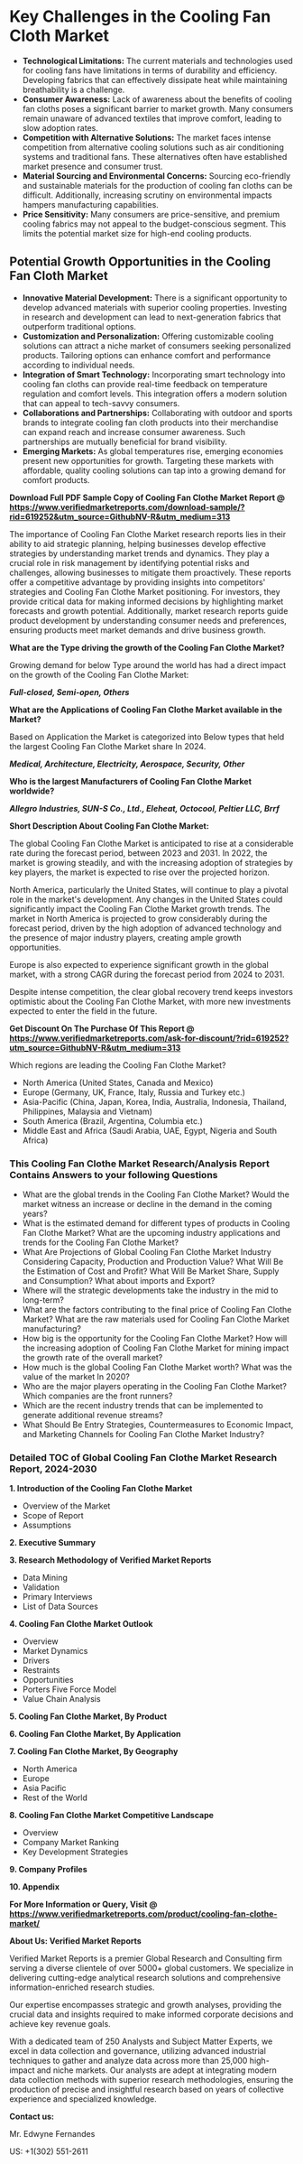 <p class="">    <h1>Key Challenges in the Cooling Fan Cloth Market</h1>    <ul>        <li>            <strong>Technological Limitations:</strong>             The current materials and technologies used for cooling fans have limitations in terms of durability and efficiency. Developing fabrics that can effectively dissipate heat while maintaining breathability is a challenge.        </li>        <li>            <strong>Consumer Awareness:</strong>             Lack of awareness about the benefits of cooling fan cloths poses a significant barrier to market growth. Many consumers remain unaware of advanced textiles that improve comfort, leading to slow adoption rates.        </li>        <li>            <strong>Competition with Alternative Solutions:</strong>             The market faces intense competition from alternative cooling solutions such as air conditioning systems and traditional fans. These alternatives often have established market presence and consumer trust.        </li>        <li>            <strong>Material Sourcing and Environmental Concerns:</strong>             Sourcing eco-friendly and sustainable materials for the production of cooling fan cloths can be difficult. Additionally, increasing scrutiny on environmental impacts hampers manufacturing capabilities.        </li>        <li>            <strong>Price Sensitivity:</strong>             Many consumers are price-sensitive, and premium cooling fabrics may not appeal to the budget-conscious segment. This limits the potential market size for high-end cooling products.        </li>    </ul>    <h2>Potential Growth Opportunities in the Cooling Fan Cloth Market</h1>    <ul>        <li>            <strong>Innovative Material Development:</strong>             There is a significant opportunity to develop advanced materials with superior cooling properties. Investing in research and development can lead to next-generation fabrics that outperform traditional options.        </li>        <li>            <strong>Customization and Personalization:</strong>             Offering customizable cooling solutions can attract a niche market of consumers seeking personalized products. Tailoring options can enhance comfort and performance according to individual needs.        </li>        <li>            <strong>Integration of Smart Technology:</strong>             Incorporating smart technology into cooling fan cloths can provide real-time feedback on temperature regulation and comfort levels. This integration offers a modern solution that can appeal to tech-savvy consumers.        </li>        <li>            <strong>Collaborations and Partnerships:</strong>             Collaborating with outdoor and sports brands to integrate cooling fan cloth products into their merchandise can expand reach and increase consumer awareness. Such partnerships are mutually beneficial for brand visibility.        </li>        <li>            <strong>Emerging Markets:</strong>             As global temperatures rise, emerging economies present new opportunities for growth. Targeting these markets with affordable, quality cooling solutions can tap into a growing demand for comfort products.        </li>    </ul></p><p class=""><strong>Download Full PDF Sample Copy of Cooling Fan Clothe Market Report @ <a href="https://www.verifiedmarketreports.com/download-sample/?rid=619252&utm_source=GithubNV-R&utm_medium=313" target="_blank">https://www.verifiedmarketreports.com/download-sample/?rid=619252&utm_source=GithubNV-R&utm_medium=313</a></strong></p><p>The importance of&nbsp;Cooling Fan Clothe Market research reports lies in their ability to aid strategic planning, helping businesses develop effective strategies by understanding market trends and dynamics. They play a crucial role in risk management by identifying potential risks and challenges, allowing businesses to mitigate them proactively. These reports offer a competitive advantage by providing insights into competitors' strategies and Cooling Fan Clothe Market positioning. For investors, they provide critical data for making informed decisions by highlighting market forecasts and growth potential. Additionally, market research reports guide product development by understanding consumer needs and preferences, ensuring products meet market demands and drive business growth.</p><p><strong>What are the&nbsp;Type driving the growth of the Cooling Fan Clothe Market?</strong></p><p id="" class="">Growing demand for below Type around the world has had a direct impact on the growth of the Cooling Fan Clothe Market:</p><p class=""><em><strong>Full-closed, Semi-open, Others</strong></em></p><p class=""><strong>What are the&nbsp;Applications&nbsp;of Cooling Fan Clothe Market available in the Market?</strong></p><p id="" class="">Based on Application the Market is categorized into Below types that held the largest Cooling Fan Clothe Market share In 2024.</p><p class=""><em><strong>Medical, Architecture, Electricity, Aerospace, Security, Other</strong></em></p><p class=""><strong>Who is the largest Manufacturers of Cooling Fan Clothe Market worldwide?</strong></p><p><em><strong>Allegro Industries, SUN-S Co., Ltd., Eleheat, Octocool, Peltier LLC, Brrf</strong></em></p><p id="" class=""><strong>Short Description About Cooling Fan Clothe Market:</strong></p><p>The global Cooling Fan Clothe Market is anticipated to rise at a considerable rate during the forecast period, between 2023 and 2031. In 2022, the market is growing steadily, and with the increasing adoption of strategies by key players, the market is expected to rise over the projected horizon.</p><p>North America, particularly the United States, will continue to play a pivotal role in the market's development. Any changes in the United States could significantly impact the Cooling Fan Clothe Market growth trends. The market in North America is projected to grow considerably during the forecast period, driven by the high adoption of advanced technology and the presence of major industry players, creating ample growth opportunities.</p><p>Europe is also expected to experience significant growth in the global market, with a strong CAGR during the forecast period from 2024 to 2031.</p><p>Despite intense competition, the clear global recovery trend keeps investors optimistic about the Cooling Fan Clothe Market, with more new investments expected to enter the field in the future.</p><p id="" class=""><strong>Get Discount On The Purchase Of This Report @ <a href="https://www.verifiedmarketreports.com/ask-for-discount/?rid=619252?utm_source=GithubNV-R&utm_medium=313" target="_blank">https://www.verifiedmarketreports.com/ask-for-discount/?rid=619252?utm_source=GithubNV-R&utm_medium=313</a></strong></p><p class="">Which regions are leading the Cooling Fan Clothe Market?</p><ul><li>North America (United States, Canada and Mexico)</li><li>Europe (Germany, UK, France, Italy, Russia and Turkey etc.)</li><li>Asia-Pacific (China, Japan, Korea, India, Australia, Indonesia, Thailand, Philippines, Malaysia and Vietnam)</li><li>South America (Brazil, Argentina, Columbia etc.)</li><li>Middle East and Africa (Saudi Arabia, UAE, Egypt, Nigeria and South Africa)</li></ul><h3 id="" class="">This Cooling Fan Clothe Market Research/Analysis Report Contains Answers to your following Questions</h3><ul><li>What are the global trends in the Cooling Fan Clothe Market? Would the market witness an increase or decline in the demand in the coming years?</li><li>What is the estimated demand for different types of products in Cooling Fan Clothe Market? What are the upcoming industry applications and trends for the Cooling Fan Clothe Market?</li><li>What Are Projections of Global Cooling Fan Clothe Market Industry Considering Capacity, Production and Production Value? What Will Be the Estimation of Cost and Profit? What Will Be Market Share, Supply and Consumption? What about imports and Export?</li><li>Where will the strategic developments take the industry in the mid to long-term?</li><li>What are the factors contributing to the final price of Cooling Fan Clothe Market? What are the raw materials used for Cooling Fan Clothe Market manufacturing?</li><li>How big is the opportunity for the Cooling Fan Clothe Market? How will the increasing adoption of Cooling Fan Clothe Market for mining impact the growth rate of the overall market?</li><li>How much is the global Cooling Fan Clothe Market worth? What was the value of the market In 2020?</li><li>Who are the major players operating in the Cooling Fan Clothe Market? Which companies are the front runners?</li><li>Which are the recent industry trends that can be implemented to generate additional revenue streams?</li><li>What Should Be Entry Strategies, Countermeasures to Economic Impact, and Marketing Channels for Cooling Fan Clothe Market Industry?</li></ul><h3 id="" class="">Detailed TOC of Global Cooling Fan Clothe Market Research Report, 2024-2030</h3><p id="" class=""><strong>1. Introduction of the Cooling Fan Clothe Market</strong></p><ul><li>Overview of the Market</li><li>Scope of Report</li><li>Assumptions</li></ul><p id="" class=""><strong>2. Executive Summary</strong></p><p id="" class=""><strong>3. Research Methodology of Verified Market Reports</strong></p><ul><li>Data Mining</li><li>Validation</li><li>Primary Interviews</li><li>List of Data Sources</li></ul><p id="" class=""><strong>4. Cooling Fan Clothe Market Outlook</strong></p><ul><li>Overview</li><li>Market Dynamics</li><li>Drivers</li><li>Restraints</li><li>Opportunities</li><li>Porters Five Force Model</li><li>Value Chain Analysis</li></ul><p id="" class=""><strong>5. Cooling Fan Clothe Market, By Product</strong></p><p id="" class=""><strong>6. Cooling Fan Clothe Market, By Application</strong></p><p id="" class=""><strong>7. Cooling Fan Clothe Market, By Geography</strong></p><ul><li>North America</li><li>Europe</li><li>Asia Pacific</li><li>Rest of the World</li></ul><p id="" class=""><strong>8. Cooling Fan Clothe Market Competitive Landscape</strong></p><ul><li>Overview</li><li>Company Market Ranking</li><li>Key Development Strategies</li></ul><p id="" class=""><strong>9. Company Profiles</strong></p><p id="" class=""><strong>10. Appendix</strong></p><p id="" class=""><strong>For More Information or Query, Visit @ <a href="https://www.verifiedmarketreports.com/product/cooling-fan-clothe-market/" target="_blank">https://www.verifiedmarketreports.com/product/cooling-fan-clothe-market/</a></strong></p><p id="" class=""><strong>About Us: Verified Market Reports</strong></p><p id="" class="">Verified Market Reports is a premier Global Research and Consulting firm serving a diverse clientele of over 5000+ global customers. We specialize in delivering cutting-edge analytical research solutions and comprehensive information-enriched research studies.</p><p id="" class="">Our expertise encompasses strategic and growth analyses, providing the crucial data and insights required to make informed corporate decisions and achieve key revenue goals.</p><p id="" class="">With a dedicated team of 250 Analysts and Subject Matter Experts, we excel in data collection and governance, utilizing advanced industrial techniques to gather and analyze data across more than 25,000 high-impact and niche markets. Our analysts are adept at integrating modern data collection methods with superior research methodologies, ensuring the production of precise and insightful research based on years of collective experience and specialized knowledge.</p><p id="" class=""><strong>Contact us:</strong></p><p id="" class="">Mr. Edwyne Fernandes</p><p id="" class="">US: +1(302) 551-2611</p>